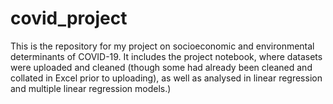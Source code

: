 # covid_project
This is the repository for my project on socioeconomic and environmental determinants of COVID-19. It includes the project notebook, where datasets were uploaded and cleaned (though some had already been cleaned and collated in Excel prior to uploading), as well as analysed in linear regression and multiple linear regression models.)
